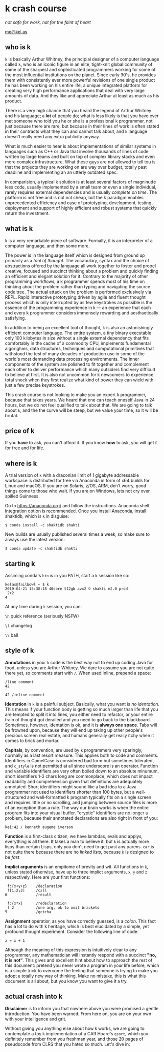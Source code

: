 # k crash course
*not safe for work,
not for the faint of heart*

<me@kel.as>

## who is k

`k` is basically Arthur Whitney, the principial designer of a computer language
called `k`, who is an iconic figure in an elite, tight-knit global community
of some of the sharpest and sophisticated programmers working for some of the most
influential institutions on the planet. Since early 90's, he provides them with 
consistently ever more powerful revisions of one single product he has been working on
his entire life, a unique integrated platform for creating very high performance applications
that deal with very large amounts of data. And they like and appreciate Arthur at least as 
much as his product.

There is a very high chance that you heard the legend of Arthur Whitney and his language; 
a **lot** of people do; what is less likely is that you have ever met 
someone who told you he or she is a professional k programmer, not just because there are rare,
but because in their lines of work is often stated in their contracts what they can and 
cannot talk about, and `k` language doesn't really need any extra publicity anyway.

What is much easier to hear is about implementations of similar systems in languages
such as C++ or Java that involve thousands of lines of code written by large teams 
and built on top of complex library stacks and even more complex infrastructure. What 
these guys are not allowed to tell tou is that the projects they are working on are 
way over budget, totally past deadline and implementing an an utterly outdated spec.

In comparision, a typical k solution is at least several factors of magninude less code, 
usually implemented by a small team or even a single individual, rarely requires 
external dependencies and is usually *complete on time*. The platform is not free
and is not not cheap, but the k paradigm enables unprecedented efficiency and ease of 
prototyping, development, testing, deployment and support of highly efficient and robust 
systems that quickly return the investment.

## what is k

`k` is a very remarkable piece of software. Formally, it is an interpreter of a 
computer language, and then some more.

The power is in the language itself which is designed from ground up primarily as 
a *tool of thought*. The vocabulary, syntax and the choice of abstractions 
offered by the language all work together to foster and propel creative, focused 
and succinct thinking about a problem and quickly finding an efficient and elegant 
solution for it. Contrary to the majority of other programming workflows, a k 
programmer spends most of his time on thinking about the problem rather than typing 
and navigating the source code tree. The actual attack on the problem is performed 
exclusively via REPL. Rapid interactive prototyping driven by agile and fluent thought 
process which is only interrupted by as few keystrokes as possible is the essence of the 
programming experience in k — an experience that each and every k programmer 
considers immensely rewarding and aesthaetically satisfying.

In addition to being an excellent tool of thought, k is also an astonishingly 
efficient computer language. The entire system, a tiny binary executable only
100 kilobytes in size without a single external dependency that fits comfortably in 
the cache of a commodity CPU, implements fundamental algorighms, data structures, 
techniques and computational primitives that withstood the test of many decades 
of production use in some of the world's most demanding data processing environments. 
The inner components of the system are polished to fit together and complement each 
other to deliver performance which many outsiders find very difficult to believe 
at first. It is also not uncommon for k newcomers to experience total shock when 
they first realize what kind of power they can wield with just a few precise
keystrokes.

This crash course is not looking to make you an expert k programmer, because
that takes years. We heard that one can teach oneself Java in 24 hours, but we 
do not feel qualified to talk about that. We are going to talk about `k`, and the
the curve will be steep, but we value your time, so it will be brutal.

## price of k

If you **have** to ask, you can't afford it. If you know **how** to ask, you will get it 
for free and for life.

## where is k

A trial version of `k` with a draconian limit of 1 gigabyte addressable workspace is 
distributed for free via Anaconda in form of x64 builds for Linux and macOS. If you 
are on Solaris, z/OS, ARM, don't worry, good things come to those who wait.
If you are on Windows, lets not cry over spilled Guinness.

Go to https://anaconda.org/ and follow the instructions. Anaconda shell integration 
option is recommended. Once you install Anaconda, install shaktidb, which is `k` in 
disguise:

`$ conda install -c shaktidb shakti`

New builds are usually published several times a week, so make sure to always 
use the latest version:

`$ conda update -c shaktidb shakti`

## starting k

Assiming conda's `bin` is in you PATH, start a `k` session like so:

```
kelas@failbowl ~ $ k
2019-04-21 15:38:18 40core 512gb avx2 © shakti m2.0 prod
 2+2
4
```

At any time during `k` session, you can:

`\h` quick reference (seriously NSFW)

`\l` changelog

`\\` bail


## style of k

**Annotations** in your `k` code is the best way not to end up coding Java for food, unless 
you are Arthur Whitney. We dare to assume you are not quite there yet, so comments start 
with `/`. When used inline, prepend a space:

```
/line comment
42

42 /inline comment
```

**Identation** in `k` is a painful subject. Basically, what you want is *no identation*.
This means if your function body is getting so much larger than life that you are tempted to split it
into lines, you either need to refactor, or your entire train of thought got derailed and you 
need to go back to the blackboard. Sometimes, however, identation is ok,
and it is **always one space**. Tabs will be frowned upon, because they will end up taking up
other people's precious screen real estate, and humans generally get really itchy when it comes 
to brick and mortar.

**Capitals**, by convention, are used by `k` programmers very sparingly, normally as a last resort 
measure. This applies both to code and comments. Identifiers in CamelCase is considered bad 
form but sometimes tolerated, and `c_style` is not permitted at all since underscore is an 
operator. Function and variable identifiers are very often boiled down to 
an absolute minumum, short identifiers 1-3 chars long are commonplace, which does not impact 
readability and comprehension given that definitions are adequately annotated. Short 
identifiers might sound like a bad idea to a Java programmer not used to identifiers shorter
than 100 bytes, but a well-structured and well-formatted k program typically fits on 
a single screen and requires little or no scrolling, and jumping between source 
files is more of an exception than a rule. The way our brain works is when the 
entire program fits into your visual buffer, "cryptic" identifiers are no longer a 
problem, because their annotated declarations are also right in front of you:

```
kei:42 / kenneth eugene iverson
```

**Function** is a first-class citizen, we have lambdas, evals and applys, everything is 
all there. It takes a man to believe it, but `k` is actually more lispy than certain Lisps,
only you don't need to get past any parens. `car` is not quite there because there are 
no *linked lists*, because `k` is designed to be *fast*.

**Implict arguments** is an empitome of brevity and wit. All functions in `k`, unless 
stated otherwise, have up to three implict arguments, `x`, `y` and `z` respectively.
Here are your first functions:

```
 f:{x+y+z}    /declaration
 f[1;2;3]     /call
6             /result
  
 f:{x*x}      /redeclaration
 f 2          /one arg, ok to omit brackets
5             /gotcha
```


**Assignment** operatior, as you have correctly guessed, is a *colon*. This fact
has a lot to do with k heritage, which is best elucidated by a simple, yet profound
thought experiment. Consider the following line of code:

```
x = x + 1
```

Although the meaning of this expression is intuitively clear to any programmer, any
mathematician will instantly respond with a succinct **"no, it is not"**. This gives
and excellent hint about how to approach the rest of this document: pretend you never
wrote a program in your life before, which is a simple trick to overcome the feeling 
that someone is trying to make you adopt a totally new way of thinking. Make no mistake, 
this is what this document is all about, but you know you want to give it a try.


## actual crash into k

**Disclaimer** is to inform you that nowhere above you were promised a gentle 
introduction. You have been warned. From here on, you are on your own with your intelligence and grit.

Without giving you anything else about how k works, we are going to contemplate a toy k implementation of a СAR Hoare's `qsort`, which you definitely remember from you freshman year, and those 20 pages of pseudocode from CLRS that you hated so much. Let's dive in:





